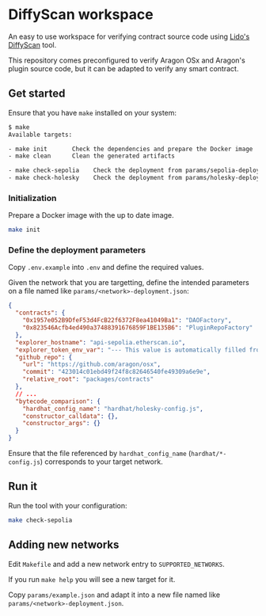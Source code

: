 # DiffyScan workspace

An easy to use workspace for verifying contract source code using [Lido's DiffyScan](https://github.com/lidofinance/diffyscan) tool.

This repository comes preconfigured to verify Aragon OSx and Aragon's plugin source code, but it can be adapted to verify any smart contract.

## Get started

Ensure that you have `make` installed on your system:

```sh
$ make
Available targets:

- make init       Check the dependencies and prepare the Docker image
- make clean      Clean the generated artifacts

- make check-sepolia    Check the deployment from params/sepolia-deployment.json
- make check-holesky    Check the deployment from params/holesky-deployment.json
```

### Initialization

Prepare a Docker image with the up to date image.

```sh
make init
```

### Define the deployment parameters

Copy `.env.example` into `.env` and define the required values.

Given the network that you are targetting, define the intended parameters on a file named like `params/<network>-deployment.json`:

```json
{
  "contracts": {
    "0x1957e052B9DfeF53d4FcB22f6372F8ea41049Ba1": "DAOFactory",
    "0x823546Acfb4ed490a37488391676859F1BE135B6": "PluginRepoFactory"
  },
  "explorer_hostname": "api-sepolia.etherscan.io",
  "explorer_token_env_var": "--- This value is automatically filled from .env ---",
  "github_repo": {
    "url": "https://github.com/aragon/osx",
    "commit": "423014c01ebd49f24f8c82646540fe49309a6e9e",
    "relative_root": "packages/contracts"
  },
  // ...
  "bytecode_comparison": {
    "hardhat_config_name": "hardhat/holesky-config.js",
    "constructor_calldata": {},
    "constructor_args": {}
  }
}
```

Ensure that the file referenced by `hardhat_config_name` (`hardhat/*-config.js`) corresponds to your target network.

## Run it

Run the tool with your configuration:

```sh
make check-sepolia
```

## Adding new networks

Edit `Makefile` and add a new network entry to `SUPPORTED_NETWORKS`. 

If you run `make help` you will see a new target for it.

Copy `params/example.json` and adapt it into a new file named like `params/<network>-deployment.json`.
